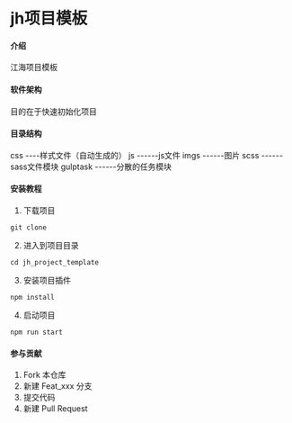 # jh项目模板

#### 介绍
江海项目模板

#### 软件架构
目的在于快速初始化项目
#### 目录结构
css   ----样式文件（自动生成的）
js     ------js文件
imgs   ------图片
scss   ------sass文件模块 
gulptask  ------分散的任务模块


#### 安装教程

1. 下载项目
```
git clone 
```
2. 进入到项目目录
```
cd jh_project_template
```
3. 安装项目插件
```
npm install 
```
4. 启动项目
```
npm run start
```


#### 参与贡献

1. Fork 本仓库
2. 新建 Feat_xxx 分支
3. 提交代码
4. 新建 Pull Request


